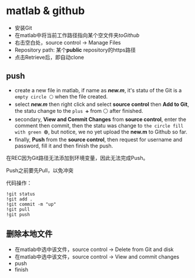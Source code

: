 # matlab & github

- 安装Git
- 在matlab中将当前工作路径指向某个空文件夹*toGithub*
- 右击空白处，source control -> Manage Files
- Repository path: 某个**public** repository的https路径
- 点击Retrieve后，即自动clone

## push
- create a new file in matlab, if name as ***new.m***, it's statu of the Git is a `empty circle ⚪` when the file created.
- select ***new.m*** then right click and select **source control** then **Add to Git**, the statu change to the `plus ➕` from ⚪ after finished.
- secondary, **View and Commit Changes** from **source control**, enter the comment then commit, then the statu was change to `the circle fill with green 🟢`, but notice, we no yet upload the **new.m** to Github so far.
- finally, **Push** from the **source control**, then request for username and password, fill it and then finish the push.


在REC因为Git路径无法添加到环境变量，因此无法完成Push。

Push之前要先Pull，以免冲突


代码操作：
```
!git status
!git add .
!git commit -m "up"
!git pull
!git push
```


## 删除本地文件

- 在matlab中选中该文件，source control -> Delete from Git and disk
- 在matlab中选中该文件，source control -> View and commit changes
- push
- finish
